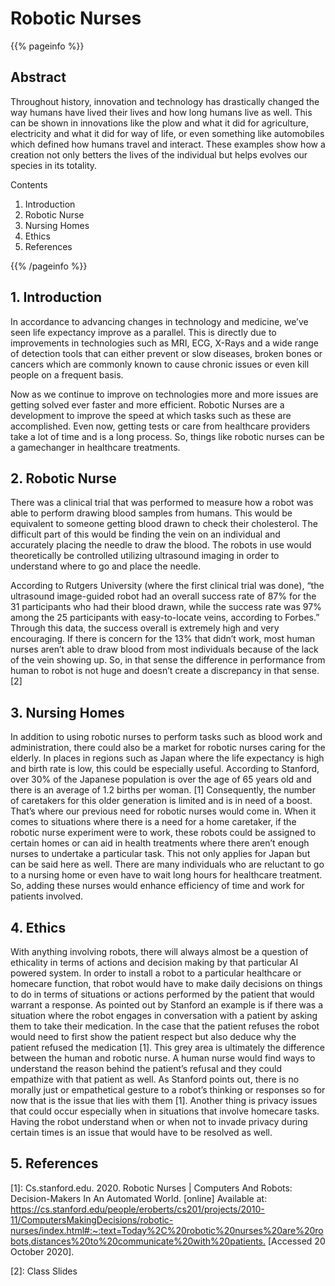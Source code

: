 # Robotic Nurses

{{% pageinfo %}}

## Abstract

Throughout history, innovation and technology has drastically changed the way humans have lived their lives and how long humans live as well. This can be shown in innovations like the plow and what it did for agriculture, electricity and what it did for way of life, or even something like automobiles which defined how humans travel and interact. These examples show how a creation not only betters the lives of the individual but helps evolves our species in its totality.

Contents

1. Introduction
2. Robotic Nurse
3. Nursing Homes
4. Ethics
5. References

{{% /pageinfo %}}


## 1. Introduction

In accordance to advancing changes in technology and medicine, we’ve seen life expectancy improve as a parallel. This is directly due to improvements in technologies such as MRI, ECG, X-Rays and a wide range of detection tools that can either prevent or slow diseases, broken bones or cancers which are commonly known to cause chronic issues or even kill people on a frequent basis. 

Now as we continue to improve on technologies more and more issues are getting solved ever faster and more efficient. Robotic Nurses are a development to improve the speed at which tasks such as these are accomplished. Even now, getting tests or care from healthcare providers take a lot of time and is a long process. So, things like robotic nurses can be a gamechanger in healthcare treatments.


## 2. Robotic Nurse

There was a clinical trial that was performed to measure how a robot was able to perform drawing blood samples from humans. This would be equivalent to someone getting blood drawn to check their cholesterol. The difficult part of this would be finding the vein on an individual and accurately placing the needle to draw the blood.  The robots in use would theoretically be controlled utilizing ultrasound imaging in order to understand where to go and place the needle.

According to Rutgers University (where the first clinical trial was done), “the ultrasound image-guided robot had an overall success rate of 87% for the 31 participants who had their blood drawn, while the success rate was 97% among the 25 participants with easy-to-locate veins, according to Forbes.” Through this data, the success overall is extremely high and very encouraging. If there is concern for the 13% that didn’t work, most human nurses aren’t able to draw blood from most individuals because of the lack of the vein showing up. So, in that sense the difference in performance from human to robot is not huge and doesn’t create a discrepancy in that sense. [2]



## 3. Nursing Homes

In addition to using robotic nurses to perform tasks such as blood work and administration, there could also be a market for robotic nurses caring for the elderly. In places in regions such as Japan where the life expectancy is high and birth rate is low, this could be especially useful. According to Stanford, over 30% of the Japanese population is over the age of 65 years old and there is an average of 1.2 births per woman. [1] Consequently, the number of caretakers for this older generation is limited and is in need of a boost. That’s where our previous need for robotic nurses would come in. When it comes to situations where there is a need for a home caretaker, if the robotic nurse experiment were to work, these robots could be assigned to certain homes or can aid in health treatments where there aren’t enough nurses to undertake a particular task. This not only applies for Japan but can be said here as well. There are many individuals who are reluctant to go to a nursing home or even have to wait long hours for healthcare treatment. So, adding these nurses would enhance efficiency of time and work for patients involved. 
   

## 4. Ethics


With anything involving robots, there will always almost be a question of ethicality in terms of actions and decision making by that particular AI powered system. In order to install a robot to a particular healthcare or homecare function, that robot would have to make daily decisions on things to do in terms of situations or actions performed by the patient that would warrant a response. As pointed out by Stanford an example is if there was a situation where the robot engages in conversation with a patient by asking them to take their medication. In the case that the patient refuses the robot would need to first show the patient respect but also deduce why the patient refused the medication [1]. This grey area is ultimately the difference between the human and robotic nurse. A human nurse would find ways to understand the reason behind the patient’s refusal and they could empathize with that patient as well. As Stanford points out, there is no morally just or empathetical gesture to a robot’s thinking or responses so for now that is the issue that lies with them [1]. Another thing is privacy issues that could occur especially when in situations that involve homecare tasks. Having the robot understand when or when not to invade privacy during certain times is an issue that would have to be resolved as well. 




## 5. References


[1]: Cs.stanford.edu. 2020. Robotic Nurses | Computers And Robots: Decision-Makers In An Automated World. [online] Available at: <https://cs.stanford.edu/people/eroberts/cs201/projects/2010-11/ComputersMakingDecisions/robotic-nurses/index.html#:~:text=Today%2C%20robotic%20nurses%20are%20robots,distances%20to%20communicate%20with%20patients.> [Accessed 20 October 2020].

[2]: Class Slides


